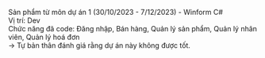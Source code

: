 Sản phẩm từ môn dự án 1 (30/10/2023 - 7/12/2023) - Winform C#  
Vị trí: Dev  
Chức năng đã code: Đăng nhập, Bán hàng, Quản lý sản phẩm, Quản lý nhân viên, Quản lý hoá đơn  
-> Tự bản thân đánh giá rằng dự án này không được tốt.
